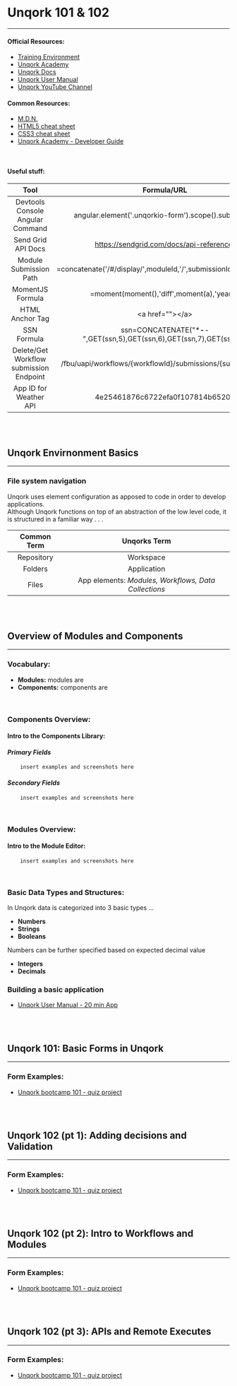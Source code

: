 
<p>&nbsp;</p> 

# Unqork 101 & 102
---
#### Official Resources:
* [Training Environment](https://training.unqork.io)
* [Unqork Academy](https://academy.unqork.com/)
* [Unqork Docs](https://developers.unqork.io/)
* [Unqork User Manual](https://docs.unqork.io/Content/LandingPages/Landing_UserManual.htm)
* [Unqork YouTube Channel](https://www.youtube.com/channel/UC4fU3i-_WG4yDn8e2LeYgPQ)

#### Common Resources:
* [M.D.N.](https://developer.mozilla.org/en-US/)
* [HTML5 cheat sheet](https://quickref.me/html)
* [CSS3 cheat sheet](https://quickref.me/css)
* [Unqork Academy - Developer Guide](https://academy.unqork.com/developer-guide)

<br>


#### Useful stuff:
Tool        | Formula/URL | 
:----------:|:-------------:
 Devtools Console Angular Command   |   angular.element('.unqorkio-form').scope().submission   
 Send Grid API Docs                 |   https://sendgrid.com/docs/api-reference/    
 Module Submission Path             |   =concatenate('/#/display/',moduleId,'/',submissionId,'/',moduleId    
 MomentJS Formula                   |   =moment(moment(),'diff',moment(a),'years')
 HTML Anchor Tag                    |   \<a href="">\</a>
 SSN Formula                        |   ssn=CONCATENATE("***-**-",GET(ssn,5),GET(ssn,6),GET(ssn,7),GET(ssn,8))
 Delete/Get Workflow submission Endpoint |  /fbu/uapi/workflows/{workflowId}/submissions/{submissionId}
 App ID for Weather API             |   4e25461876c6722efa0f107814b65203
 
 
<br>
<br>



## Unqork Envirnonment Basics
---
### File system navigation
Unqork uses element configuration as apposed to code in order to develop applications. <br>
Although Unqork functions on top of an abstraction of the low level code, it is structured in a familiar way . . .


Common Term     |  Unqorks Term |
:--------------:|:------------------:
Repository      | Workspace
Folders         | Application
Files           | App elements: *Modules, Workflows, Data Collections*



<br>
<br>



## Overview of Modules and Components
---
### Vocabulary:
* **Modules:** modules are 
* **Components:** components are 

<br>


### Components Overview:
####  Intro to the Components Library:
#### ***Primary Fields*** 
``` 
    insert examples and screenshots here
```
#### ***Secondary Fields***
``` 
    insert examples and screenshots here
```

<br> 

### Modules Overview:
#### Intro to the Module Editor:
``` 
    insert examples and screenshots here
```

<br>

    
### Basic Data Types and Structures:
In Unqork data is categorized into 3 basic types ...

* **Numbers**
* **Strings**
* **Booleans**

Numbers can be further specified based on expected decimal value 
* **Integers**
* **Decimals**


### Building a basic application
* [Unqork User Manual - 20 min App](https://docs.unqork.io/Content/A00-Unqork_Platform/A00003-Unqork_In_20_Minutes.htm)

<br>
<br> 




## Unqork 101: Basic Forms in Unqork
---
### Form Examples: 
* [Unqork bootcamp 101 - quiz project](https://linkhere.com)

<br>
<br>




## Unqork 102 (pt 1): Adding decisions and Validation
---
### Form Examples: 
* [Unqork bootcamp 101 - quiz project](https://linkhere.com)

<br>
<br> 




## Unqork 102 (pt 2): Intro to Workflows and Modules
---
### Form Examples: 
* [Unqork bootcamp 101 - quiz project](https://linkhere.com)

<br>
<br> 



## Unqork 102 (pt 3): APIs and Remote Executes
---
### Form Examples: 
* [Unqork bootcamp 101 - quiz project](https://linkhere.com)

<br>
<br>
